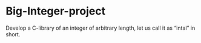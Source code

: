 # Big-Integer-project
Develop a C-library of an integer of arbitrary length, let us call it as “intal” in short. 
